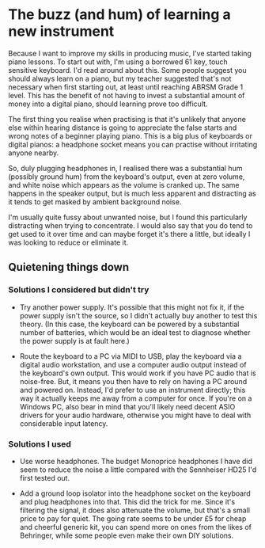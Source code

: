 # The buzz (and hum) of learning a new instrument


Because I want to improve my skills in producing music, I've started taking
piano lessons. To start out with, I'm using a borrowed 61 key, touch sensitive
keyboard. I'd read around about this. Some people suggest you should always
learn on a piano, but my teacher suggested that's not necessary when first
starting out, at least until reaching ABRSM Grade 1 level. This has the benefit
of not having to invest a substantial amount of money into a digital piano,
should learning prove too difficult.

The first thing you realise when practising is that it's unlikely that anyone
else within hearing distance is going to appreciate the false starts and wrong
notes of a beginner playing piano. This is a big plus of keyboards or digital
pianos: a headphone socket means you can practise without irritating anyone
nearby.

So, duly plugging headphones in, I realised there was a substantial hum
(possibly ground hum) from the keyboard's output, even at zero volume,
and white noise which appears as the volume is cranked up. The same
happens in the speaker output, but is much less apparent and distracting
as it tends to get masked by ambient background noise.

I'm usually quite fussy about unwanted noise, but I found this particularly
distracting when trying to concentrate. I would also say that you do tend to
get used to it over time and can maybe forget it's there a little, but ideally
I was looking to reduce or eliminate it.
 
## Quietening things down

### Solutions I considered but didn't try

* Try another power supply. It's possible that this might not fix it, if
  the power supply isn't the source, so I didn't actually buy another to
  test this theory. (In this case, the keyboard can be powered by a
  substantial number of batteries, which would be an ideal test to
  diagnose whether the power supply is at fault here.)

* Route the keyboard to a PC via MIDI to USB, play the keyboard via a
  digital audio workstation, and use a computer audio output instead of
  the keyboard's own output. This would work if you have PC audio that
  is noise-free. But, it means you then have to rely on having a PC
  around and powered on. Instead, I'd prefer to use an instrument
  directly; this way it actually keeps me away from a computer for once.
  If you're on a Windows PC, also bear in mind that you'll likely need
  decent ASIO drivers for your audio hardware, otherwise you might have
  to deal with considerable input latency.

### Solutions I used

* Use worse headphones. The budget Monoprice headphones I have did seem
  to reduce the noise a little compared with the Sennheiser HD25 I'd
  first tested out.

* Add a ground loop isolator into the headphone socket on the keyboard
  and plug headphones into that. This did the trick for me. Since it's
  filtering the signal, it does also attenuate the volume, but that's a
  small price to pay for quiet. The going rate seems to be under £5 for
  cheap and cheerful generic kit, you can spend more on ones from the
  likes of Behringer, while some people even make their own DIY
  solutions.

